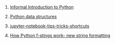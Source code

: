 1. [Informal Introduction to Python](https://docs.python.org/3/tutorial/introduction.html#lists)

2. [Python data structures](http://interactivepython.org/runestone/static/pythonds/Introduction/GettingStartedwithData.html#tab-sequence)

3. [jupyter-notebook-tips-tricks-shortcuts](https://www.dataquest.io/blog/jupyter-notebook-tips-tricks-shortcuts/)

4. [How Python f-stings work- new string formatting](https://hackernoon.com/a-closer-look-at-how-python-f-strings-work-f197736b3bdb)
